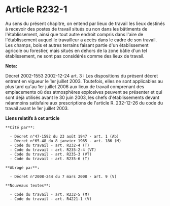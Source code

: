 # Article R232-1

Au sens du présent chapitre, on entend   par lieux de travail les lieux destinés à recevoir des postes de travail situés ou
non dans les bâtiments de l'établissement, ainsi que tout autre endroit compris dans l'aire de l'établissement auquel le
travailleur a accès dans le cadre de son travail. Les champs, bois et autres terrains faisant partie d'un établissement
agricole ou forestier, mais situés en dehors de la zone bâtie d'un tel établissement, ne sont pas considérés comme des lieux
de travail.

**Nota:**

Décret 2002-1553 2002-12-24 art. 3 : Les dispositions du présent décret entrent en vigueur le 1er juillet 2003. Toutefois,
elles ne sont applicables au plus tard qu'au 1er juillet 2006 aux lieux de travail comprenant des emplacements où des
atmosphères explosives peuvent se présenter et qui sont déjà utilisés avant le 30 juin 2003, les chefs d'établissements
devant néanmoins satisfaire aux prescriptions de l'article R. 232-12-26 du code du travail avant le 1er juillet 2003.

**Liens relatifs à cet article**

	**Cité par**:

	  - Décret n°47-1592 du 23 août 1947 - art. 1 (Ab)
	  - Décret n°65-48 du 8 janvier 1965 - art. 186 (M)
	  - Code du travail - art. R232-4 (T)
	  - Code du travail - art. R235-2-4 (VT)
	  - Code du travail - art. R235-3 (VT)
	  - Code du travail - art. R235-6 (T)

	**Abrogé par**:

	  - Décret n°2008-244 du 7 mars 2008 - art. 9 (V)

	**Nouveaux textes**:

	  - Code du travail - art. R232-5 (M)
	  - Code du travail - art. R4221-1 (V)
